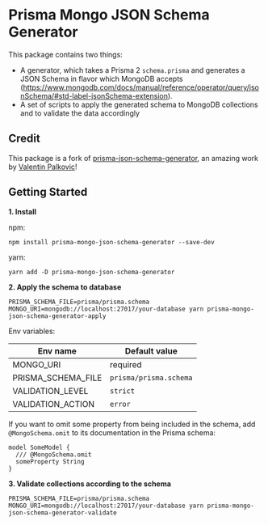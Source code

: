 # Prisma Mongo JSON Schema Generator

This package contains two things:

- A generator, which takes a Prisma 2 `schema.prisma` and generates a JSON Schema in flavor which MongoDB accepts (https://www.mongodb.com/docs/manual/reference/operator/query/jsonSchema/#std-label-jsonSchema-extension).
- A set of scripts to apply the generated schema to MongoDB collections and to validate the data accordingly

## Credit

This package is a fork of [prisma-json-schema-generator](https://github.com/valentinpalkovic/prisma-json-schema-generator), an amazing work by [Valentin Palkovic](https://github.com/valentinpalkovic)!

## Getting Started

**1. Install**

npm:

```shell
npm install prisma-mongo-json-schema-generator --save-dev
```

yarn:

```shell
yarn add -D prisma-mongo-json-schema-generator
```

**2. Apply the schema to database**

```shell
PRISMA_SCHEMA_FILE=prisma/prisma.schema MONGO_URI=mongodb://localhost:27017/your-database yarn prisma-mongo-json-schema-generator-apply
```

Env variables:

| Env name | Default value |
|--|--|
| MONGO_URI | required |
| PRISMA_SCHEMA_FILE | `prisma/prisma.schema` |
| VALIDATION_LEVEL | `strict` |
| VALIDATION_ACTION | `error` |

If you want to omit some property from being included in the schema, add `@MongoSchema.omit` to its documentation in the Prisma schema:

```
model SomeModel {
  /// @MongoSchema.omit
  someProperty String
}
```

**3. Validate collections according to the schema**

```shell
PRISMA_SCHEMA_FILE=prisma/prisma.schema MONGO_URI=mongodb://localhost:27017/your-database yarn prisma-mongo-json-schema-generator-validate
```
